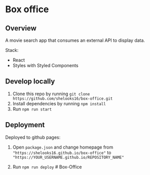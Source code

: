 # Box office

## Overview

A movie search app that consumes an external API to display data.

Stack:

- React
- Styles with Styled Components

## Develop locally

1. Clone this repo by running `git clone https://github.com/shelooks16/box-office.git`
2. Install dependencies by running `npm install`
3. Run `npm run start`

## Deployment

Deployed to github pages:

1. Open `package.json` and change homepage from `"https://shelooks16.github.io/box-office"` to
   `"https://YOUR_USERNAME.github.io/REPOSITORY_NAME"`

2. Run `npm run deploy`
#   B o x - O f f i c e  
 